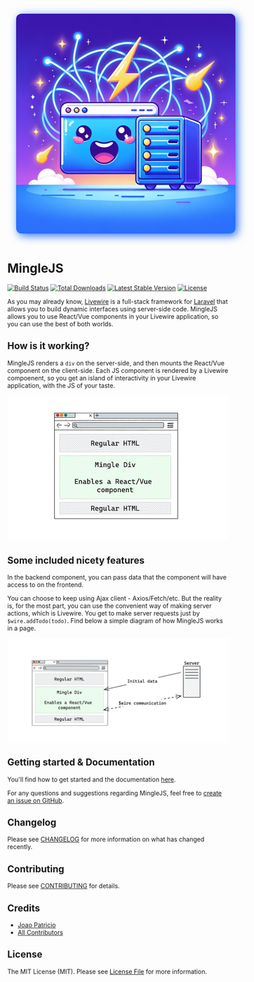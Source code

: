 <p align="center">
<img src="./art/logo-cover.png" style="width: 500px; border-radius: 12px; margin: 20px; box-shadow: 5px 5px 20px rgb(45 114 253);" >
</p>

# MingleJS

<a href="https://github.com/ijpatricio/mingle/actions"><img src="https://github.com/ijpatricio/mingle/workflows/tests/badge.svg" alt="Build Status"></a>
<a href="https://packagist.org/packages/ijpatricio/mingle"><img src="https://img.shields.io/packagist/dt/ijpatricio/mingle" alt="Total Downloads"></a>
<a href="https://packagist.org/packages/ijpatricio/mingle"><img src="https://img.shields.io/packagist/v/ijpatricio/mingle" alt="Latest Stable Version"></a>
<a href="https://packagist.org/packages/ijpatricio/mingle"><img src="https://img.shields.io/packagist/l/ijpatricio/mingle" alt="License"></a>

As you may already know, [Livewire](https://livewire.laravel.com/) is a full-stack framework for [Laravel](https://laravel.com/) that allows you to build dynamic interfaces using server-side code.
MingleJS allows you to use React/Vue components in your Livewire application, so you can use the best of both worlds.

## How is it working?

MingleJS renders a `div` on the server-side, and then mounts the React/Vue component on the client-side. Each JS component is rendered by a Livewire compoenent, so you get an island of interactivity in your Livewire application, with the JS of your taste.

![Browser with stack of divs and a Mingle](art/img_1.png)

## Some included nicety features

In the backend component, you can pass data that the component will have access to on the frontend.

You can choose to keep using Ajax client - Axios/Fetch/etc.
But the reality is, for the most part, you can use the convenient way of making server actions, which is Livewire. You get to make server requests just by `$wire.addTodo(todo)`. Find below a simple diagram of how MingleJS works in a page.

![Browser and server showing how they interact winthin a Mingle](art/img_2.png)

## Getting started & Documentation

You'll find how to get started and the documentation [here](https://minglejs.unitedbycode.com).

For any questions and suggestions regarding MingleJS, feel free to [create an issue on GitHub](https://github.com/ijpatricio/mingle/issues).

## Changelog

Please see [CHANGELOG](CHANGELOG.md) for more information on what has changed recently.

## Contributing

Please see [CONTRIBUTING](CONTRIBUTING.md) for details.

## Credits

- [Joao Patricio](https://github.com/ijpatricio)
- [All Contributors](../../contributors)

## License

The MIT License (MIT). Please see [License File](LICENSE.md) for more information.
